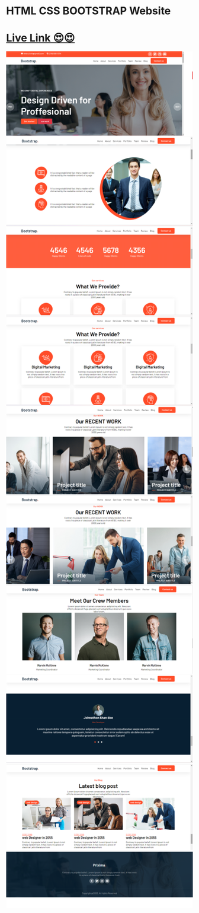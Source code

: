 


# HTML CSS BOOTSTRAP Website

 # <a href ="https://bootstrap-websitee.vercel.app/">Live Link 😍😍</a>

<img src="./project/img/ss1.png" alt="ss1">
<img src="./project/img/ss2.png" alt="ss2">
<img src="./project/img/ss3.png" alt="ss3">
<img src= "./project/img/ss4.png" alt="ss4">
<img src="./project/img/ss5.png" alt="ss5">
<img src="./project/img/ss6.png" alt="ss6">
<img src="./project/img/ss7.png" alt="ss7">
<img src="./project/img/ss8.png" alt="ss8">
<img src="./project/img/ss9.png" alt="ss9">
<img src="./project/img/ss10.png" alt="ss10">
